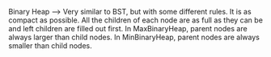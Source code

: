 Binary Heap --> Very similar to BST, but with some different rules.
It is as compact as possible. All the children of each node are as full as they can be and left children are filled out first.
In MaxBinaryHeap, parent nodes are always larger than child nodes.
In MinBinaryHeap, parent nodes are always smaller than child nodes.